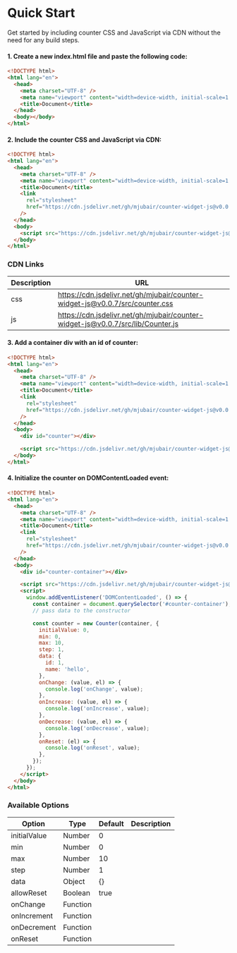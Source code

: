 # Quick Start

Get started by including counter CSS and JavaScript via CDN without the need for any build steps.

#### 1. Create a new index.html file and paste the following code:

```html
<!DOCTYPE html>
<html lang="en">
  <head>
    <meta charset="UTF-8" />
    <meta name="viewport" content="width=device-width, initial-scale=1.0" />
    <title>Document</title>
  </head>
  <body></body>
</html>
```

#### 2. Include the counter CSS and JavaScript via CDN:

```html
<!DOCTYPE html>
<html lang="en">
  <head>
    <meta charset="UTF-8" />
    <meta name="viewport" content="width=device-width, initial-scale=1.0" />
    <title>Document</title>
    <link
      rel="stylesheet"
      href="https://cdn.jsdelivr.net/gh/mjubair/counter-widget-js@v0.0.7/src/counter.css"
    />
  </head>
  <body>
    <script src="https://cdn.jsdelivr.net/gh/mjubair/counter-widget-js@v0.0.7/src/lib/Counter.js"></script>
  </body>
</html>
```

### CDN Links

| Description | URL                                                                             |
| ----------- | ------------------------------------------------------------------------------- |
| css         | https://cdn.jsdelivr.net/gh/mjubair/counter-widget-js@v0.0.7/src/counter.css    |
| js          | https://cdn.jsdelivr.net/gh/mjubair/counter-widget-js@v0.0.7/src/lib/Counter.js |

#### 3. Add a container div with an id of counter:

```html
<!DOCTYPE html>
<html lang="en">
  <head>
    <meta charset="UTF-8" />
    <meta name="viewport" content="width=device-width, initial-scale=1.0" />
    <title>Document</title>
    <link
      rel="stylesheet"
      href="https://cdn.jsdelivr.net/gh/mjubair/counter-widget-js@v0.0.7/src/counter.css"
    />
  </head>
  <body>
    <div id="counter"></div>

    <script src="https://cdn.jsdelivr.net/gh/mjubair/counter-widget-js@v0.0.7/src/lib/Counter.js"></script>
  </body>
</html>
```

#### 4. Initialize the counter on DOMContentLoaded event:

```html
<!DOCTYPE html>
<html lang="en">
  <head>
    <meta charset="UTF-8" />
    <meta name="viewport" content="width=device-width, initial-scale=1.0" />
    <title>Document</title>
    <link
      rel="stylesheet"
      href="https://cdn.jsdelivr.net/gh/mjubair/counter-widget-js@v0.0.7/src/counter.css"
    />
  </head>
  <body>
    <div id="counter-container"></div>

    <script src="https://cdn.jsdelivr.net/gh/mjubair/counter-widget-js@v0.0.7/src/lib/Counter.js"></script>
    <script>
      window.addEventListener('DOMContentLoaded', () => {
        const container = document.querySelector('#counter-container');
        // pass data to the constructor

        const counter = new Counter(container, {
          initialValue: 0,
          min: 0,
          max: 10,
          step: 1,
          data: {
            id: 1,
            name: 'hello',
          },
          onChange: (value, el) => {
            console.log('onChange', value);
          },
          onIncrease: (value, el) => {
            console.log('onIncrease', value);
          },
          onDecrease: (value, el) => {
            console.log('onDecrease', value);
          },
          onReset: (el) => {
            console.log('onReset', value);
          },
        });
      });
    </script>
  </body>
</html>
```

### Available Options

| Option       | Type     | Default | Description |
|--------------|----------|---------|-------------|
| initialValue | Number   | 0       |             |
| min          | Number   | 0       |             |
| max          | Number   | 10      |             |
| step         | Number   | 1       |             |
| data         | Object   | {}      |             |
| allowReset   | Boolean  | true    |             |
| onChange     | Function |         |             |
| onIncrement  | Function |         |             |
| onDecrement  | Function |         |             |
| onReset      | Function |         |             |


